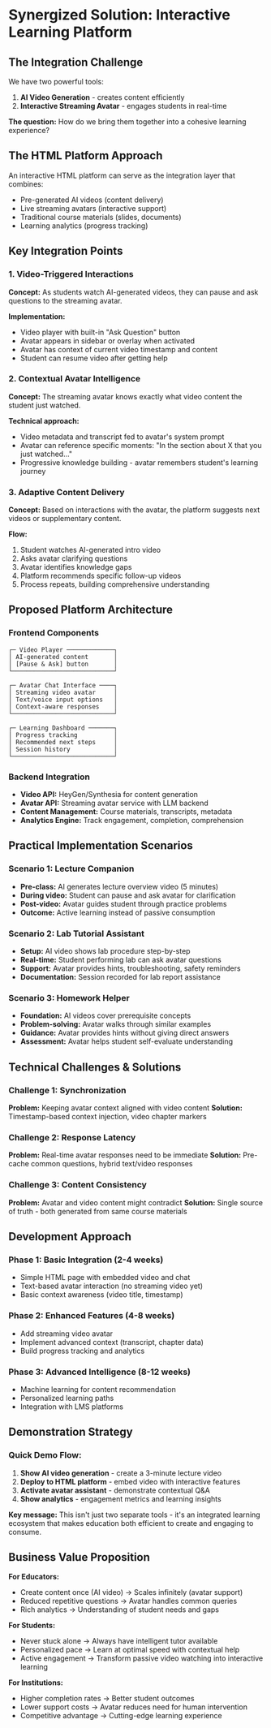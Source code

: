 # Synergized Solution: Interactive Learning Platform

## The Integration Challenge

We have two powerful tools:
1. **AI Video Generation** - creates content efficiently
2. **Interactive Streaming Avatar** - engages students in real-time

**The question:** How do we bring them together into a cohesive learning experience?

## The HTML Platform Approach

An interactive HTML platform can serve as the integration layer that combines:
- Pre-generated AI videos (content delivery)
- Live streaming avatars (interactive support)
- Traditional course materials (slides, documents)
- Learning analytics (progress tracking)

## Key Integration Points

### 1. Video-Triggered Interactions
**Concept:** As students watch AI-generated videos, they can pause and ask questions to the streaming avatar.

**Implementation:**
- Video player with built-in "Ask Question" button
- Avatar appears in sidebar or overlay when activated
- Avatar has context of current video timestamp and content
- Student can resume video after getting help

### 2. Contextual Avatar Intelligence
**Concept:** The streaming avatar knows exactly what video content the student just watched.

**Technical approach:**
- Video metadata and transcript fed to avatar's system prompt
- Avatar can reference specific moments: "In the section about X that you just watched..."
- Progressive knowledge building - avatar remembers student's learning journey

### 3. Adaptive Content Delivery
**Concept:** Based on interactions with the avatar, the platform suggests next videos or supplementary content.

**Flow:**
1. Student watches AI-generated intro video
2. Asks avatar clarifying questions
3. Avatar identifies knowledge gaps
4. Platform recommends specific follow-up videos
5. Process repeats, building comprehensive understanding

## Proposed Platform Architecture

### Frontend Components
```
┌─ Video Player ─────────────┐
│ AI-generated content       │
│ [Pause & Ask] button       │
└────────────────────────────┘

┌─ Avatar Chat Interface ────┐
│ Streaming video avatar     │
│ Text/voice input options   │
│ Context-aware responses    │
└────────────────────────────┘

┌─ Learning Dashboard ───────┐
│ Progress tracking          │
│ Recommended next steps     │
│ Session history            │
└────────────────────────────┘
```

### Backend Integration
- **Video API:** HeyGen/Synthesia for content generation
- **Avatar API:** Streaming avatar service with LLM backend
- **Content Management:** Course materials, transcripts, metadata
- **Analytics Engine:** Track engagement, completion, comprehension

## Practical Implementation Scenarios

### Scenario 1: Lecture Companion
- **Pre-class:** AI generates lecture overview video (5 minutes)
- **During video:** Student can pause and ask avatar for clarification
- **Post-video:** Avatar guides student through practice problems
- **Outcome:** Active learning instead of passive consumption

### Scenario 2: Lab Tutorial Assistant
- **Setup:** AI video shows lab procedure step-by-step
- **Real-time:** Student performing lab can ask avatar questions
- **Support:** Avatar provides hints, troubleshooting, safety reminders
- **Documentation:** Session recorded for lab report assistance

### Scenario 3: Homework Helper
- **Foundation:** AI videos cover prerequisite concepts
- **Problem-solving:** Avatar walks through similar examples
- **Guidance:** Avatar provides hints without giving direct answers
- **Assessment:** Avatar helps student self-evaluate understanding

## Technical Challenges & Solutions

### Challenge 1: Synchronization
**Problem:** Keeping avatar context aligned with video content
**Solution:** Timestamp-based context injection, video chapter markers

### Challenge 2: Response Latency
**Problem:** Real-time avatar responses need to be immediate
**Solution:** Pre-cache common questions, hybrid text/video responses

### Challenge 3: Content Consistency
**Problem:** Avatar and video content might contradict
**Solution:** Single source of truth - both generated from same course materials

## Development Approach

### Phase 1: Basic Integration (2-4 weeks)
- Simple HTML page with embedded video and chat
- Text-based avatar interaction (no streaming video yet)
- Basic context awareness (video title, timestamp)

### Phase 2: Enhanced Features (4-8 weeks)
- Add streaming video avatar
- Implement advanced context (transcript, chapter data)
- Build progress tracking and analytics

### Phase 3: Advanced Intelligence (8-12 weeks)
- Machine learning for content recommendation
- Personalized learning paths
- Integration with LMS platforms

## Demonstration Strategy

### Quick Demo Flow:
1. **Show AI video generation** - create a 3-minute lecture video
2. **Deploy to HTML platform** - embed video with interactive features
3. **Activate avatar assistant** - demonstrate contextual Q&A
4. **Show analytics** - engagement metrics and learning insights

**Key message:** This isn't just two separate tools - it's an integrated learning ecosystem that makes education both efficient to create and engaging to consume.

## Business Value Proposition

**For Educators:**
- Create content once (AI video) → Scales infinitely (avatar support)
- Reduced repetitive questions → Avatar handles common queries
- Rich analytics → Understanding of student needs and gaps

**For Students:**
- Never stuck alone → Always have intelligent tutor available
- Personalized pace → Learn at optimal speed with contextual help
- Active engagement → Transform passive video watching into interactive learning

**For Institutions:**
- Higher completion rates → Better student outcomes
- Lower support costs → Avatar reduces need for human intervention
- Competitive advantage → Cutting-edge learning experience
